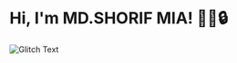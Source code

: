 # Hi, I'm MD.SHORIF MIA! 👨‍💻🔒

![Glitch Text](https://giphy.com/gifs/glitch-text-g1ft3d-l2R038muts68kGWvC)
